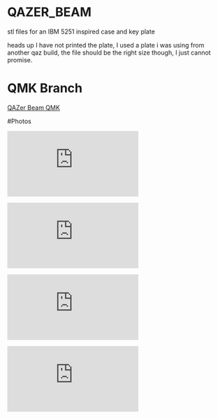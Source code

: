 # QAZER_BEAM

stl files for an IBM 5251 inspired case and key plate

heads up I have not printed the plate, I used a plate i was using from another qaz build, the file should be the right size though, I just cannot promise.

# QMK Branch

[QAZer Beam QMK](https://github.com/ImYourHuckleberry/qmk_firmware/tree/master/keyboards/tominabox1/qaz/keymaps/big_space_solenoid_buzzer_blockers)

#Photos

![Beautiful](https://deskthority.net/download/file.php?id=73211)

![Acrylic bottom looks better in person](https://deskthority.net/download/file.php?id=73215)

![brother](https://deskthority.net/download/file.php?id=73213)

![brother](https://deskthority.net/download/file.php?id=73214)



